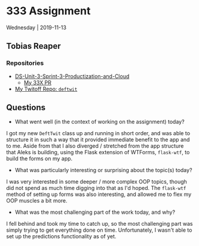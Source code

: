 # 333 Assignment

Wednesday | 2019-11-13

## Tobias Reaper

### Repositories

- [DS-Unit-3-Sprint-3-Productization-and-Cloud](https://github.com/tobias-fyi/DS-Unit-3-Sprint-3-Productization-and-Cloud)
  - [My 33X PR](https://github.com/LambdaSchool/DS-Unit-3-Sprint-3-Productization-and-Cloud/pull/135)
- [My Twitoff Repo: `deftwit`](https://github.com/tobias-fyi/deftwit)

## Questions

- What went well (in the context of working on the assignment) today?

I got my new `DeftTwit` class up and running in short order, and was able to structure it in such a way that it provided immediate benefit to the app and to me. Aside from that I also diverged / stretched from the app structure that Aleks is building, using the Flask extension of WTForms, `flask-wtf`, to build the forms on my app.

- What was particularly interesting or surprising about the topic(s) today?

I was very interested in some deeper / more complex OOP topics, though did not spend as much time digging into that as I'd hoped. The `flask-wtf` method of setting up forms was also interesting, and allowed me to flex my OOP muscles a bit more.

- What was the most challenging part of the work today, and why?

I fell behind and took my time to catch up, so the most challenging part was simply trying to get everything done on time. Unfortunately, I wasn't able to set up the predictions functionality as of yet.
